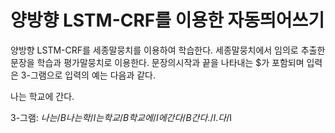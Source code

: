 # 양방향 LSTM-CRF를 이용한 자동띄어쓰기

양방향 LSTM-CRF를 세종말뭉치를 이용하여 학습한다.
세종말뭉치에서 임의로 추출한 문장을 학습과 평가말뭉치로 이용한다.
문장의시작과 끝을 나타내는 $가 포함되며 입력은 3-그램으로 입력의 예는 다음과 같다.


나는 학교에 간다.

3-그램: $나는/B 나는학/I 는학교/B 학교에/I 에간다/B 간다./I .다$/I


